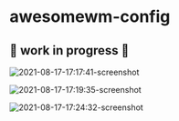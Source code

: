 # awesomewm-config

## 🚧 work in progress 🚧

![2021-08-17-17:17:41-screenshot](https://user-images.githubusercontent.com/76592799/129755667-ae1ae0a6-d71d-4119-9619-0657bc44b832.png)

![2021-08-17-17:19:35-screenshot](https://user-images.githubusercontent.com/76592799/129755680-dcc92670-96ce-4fd2-a3e2-db54ab6b145b.png)

![2021-08-17-17:24:32-screenshot](https://user-images.githubusercontent.com/76592799/129755700-5c841d15-e1e4-4ec3-af2e-ccc4949dafdb.png)
